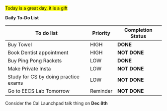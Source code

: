 <mark class="blue">Today is a great day, it is a gift</mark>

**Daily To-Do List**

| To do list                           | Priority                      | Completion Status                     |
| ------------------------------------ | ----------------------------- | ------------------------------------- |
| Buy Towel                            | <span class='red'>HIGH</span> | <span class="green">**DONE**</span> |
| Book Dentist appointment             | <span class='red'>HIGH</span> | <span class="red">**NOT DONE**</span> |
| Buy Ping Pong Rackets                | LOW                           | <span class="green">**DONE**</span>
| Make Private Insta                   | LOW                           | <span class="red">**NOT DONE**</span> |
| Study for CS by doing practice exams | LOW                           | <span class="red">**NOT DONE**</span> |
| Go to EECS Lab Tomorrow              | Reminder                      | <span class="red">**NOT DONE**</span>                                      |

Consider the Cal Launchpad talk thing on **Dec 8th**

